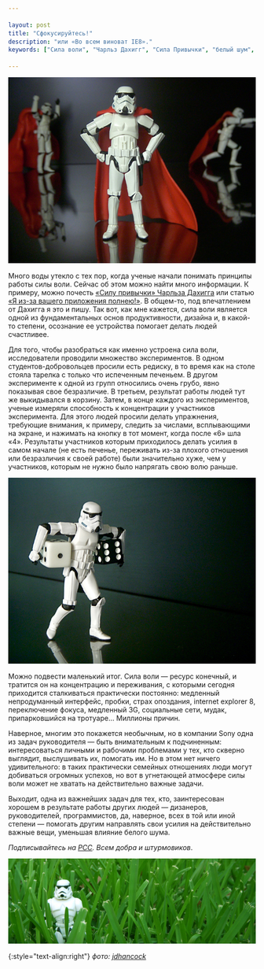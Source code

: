 ```yaml
---

layout: post
title: "Сфокусируйтесь!"
description: "или «Во всем виноват IE8»."
keywords: ["Сила воли", "Чарльз Дахигг", "Сила Привычки", "белый шум", "дизайн интерфейсов", "книги", "фокус", "концентрация"]

---
```


![](/assets/articles-assets/picrandom/trooper-hero.jpg)

Много воды утекло с тех пор, когда ученые начали понимать принципы работы
силы воли. Сейчас об этом можно найти много информации. К примеру, можно почесть
[«Силу привычки» Чарльза Дахигга][0] или статью [«Я из-за вашего приложения полнею!»][1].
В общем-то, под впечатлением от Дахигга я это и пишу. Так вот, как мне кажется,
сила воли является одной из фундаментальных основ продуктивности, дизайна и,
в какой-то степени, осознание ее устройства помогает делать людей счастливее.

Для того, чтобы разобраться как именно устроена сила воли, исследователи
проводили множество экспериментов. В одном студентов-добровольцев просили есть
редиску, в то время как на столе стояла тарелка с только что испеченным печеньем.
В другом эксперименте к одной из групп относились очень грубо, явно показывая
свое безразличие. В третьем, результат работы людей тут же выкидывался в корзину.
Затем, в конце каждого из экспериментов, ученые измеряли способность
к концентрации у участников эксперимента. Для этого людей просили делать
упражнения, требующие внимания, к примеру, следить за числами, всплывающими
на экране, и нажимать на кнопку в тот момент, когда после «6» шла «4».
Результаты участников которым приходилось делать усилия в самом начале (не есть
печенье, переживать из-за плохого отношения или безразличия к своей
работе) были значительно хуже, чем у участников, которым не нужно было
напрягать свою волю раньше.

![](/assets/articles-assets/picrandom/trooper-1.jpg)

Можно подвести маленький итог. Сила воли — ресурс конечный, и тратится он
на концентрацию и переживания, с которыми сегодня приходится сталкиваться
практически постоянно: медленный непродуманный интерфейс, пробки, страх опоздания,
internet explorer 8, переключение фокуса, медленный 3G, социальные сети, мудак,
припарковшийся на тротуаре… Миллионы причин.

Наверное, многим это покажется необычным, но в компании Sony одна из задач
руководителя — быть внимательным к подчиненным: интересоваться личными и
рабочими проблемами у тех, кто скверно выглядит, выслушивать их, помогать им.
Но в этом нет ничего удивительного: в таких практически семейных отношениях люди
могут добиваться огромных успехов, но вот в угнетающей атмосфере силы воли может
не хватать на действительно важные задачи.

Выходит, одна из важнейших задач для тех, кто, заинтересован хорошем
в результате работы других людей — дизанеров, руководителей, программистов, да,
наверное, всех в той или иной степени — помогать другим направлять свои усилия
на действительно важные вещи, уменьшая влияние белого шума.

_Подписывайтесь на [РСС](http://feeds.feedburner.com/anton-shuvalov/FJHar). 
Всем добра и штурмовиков_.

![](/assets/articles-assets/footer/trooper-3.jpg)

{:style="text-align:right"}
_фото: [jdhancock][pics]_

[0]: http://www.ozon.ru/context/detail/id/19157509/
[1]: http://www.uxfox.ru/your-app-makes-me-fat/
[2]: http://www.ozon.ru/context/detail/id/2746442/
[pics]: https://www.flickr.com/photos/jdhancock/
